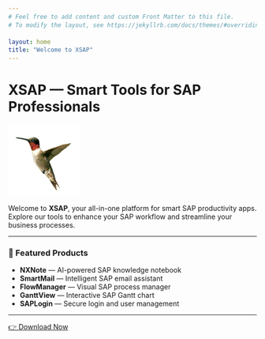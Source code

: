 ```yaml
---
# Feel free to add content and custom Front Matter to this file.
# To modify the layout, see https://jekyllrb.com/docs/themes/#overriding-theme-defaults

layout: home
title: "Welcome to XSAP"
---
```


# XSAP — Smart Tools for SAP Professionals

![XSAP Logo](/assets/images/nxxii.png)

Welcome to **XSAP**, your all-in-one platform for smart SAP productivity apps.  
Explore our tools to enhance your SAP workflow and streamline your business processes.

---

### 🚀 Featured Products
- **NXNote** — AI-powered SAP knowledge notebook  
- **SmartMail** — Intelligent SAP email assistant  
- **FlowManager** — Visual SAP process manager  
- **GanttView** — Interactive SAP Gantt chart  
- **SAPLogin** — Secure login and user management

---

[👉 Download Now](/download)